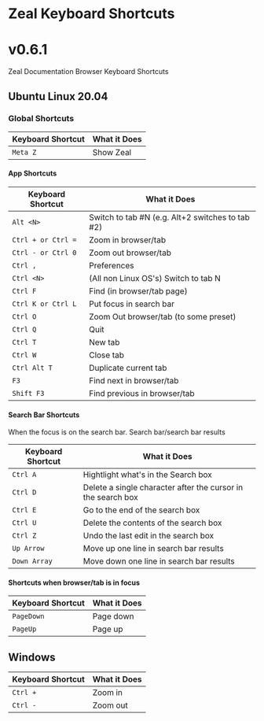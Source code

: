# Zeal Keyboard Shortcuts
# v0.6.1

Zeal Documentation Browser Keyboard Shortcuts

## Ubuntu Linux 20.04
### Global Shortcuts
Keyboard Shortcut | What it Does
---|---
`Meta Z` | Show Zeal

#### App Shortcuts
Keyboard Shortcut | What it Does
---|---
`Alt <N>` | Switch to tab #N (e.g. Alt+2 switches to tab #2)
`Ctrl + or Ctrl =` | Zoom in browser/tab
`Ctrl - or Ctrl 0` | Zoom out browser/tab
`Ctrl ,` | Preferences
`Ctrl <N>` | (All non Linux OS's) Switch to tab N
`Ctrl F` | Find (in browser/tab page)
`Ctrl K or Ctrl L` | Put focus in search bar
`Ctrl O` | Zoom Out browser/tab (to some preset)
`Ctrl Q` | Quit
`Ctrl T` | New tab
`Ctrl W` | Close tab
`Ctrl Alt T` | Duplicate current tab
`F3` | Find next in browser/tab
`Shift F3` | Find previous in browser/tab

#### Search Bar Shortcuts
When the focus is on the search bar.  Search bar/search bar results

Keyboard Shortcut | What it Does
---|---
`Ctrl A` | Hightlight what's in the Search box
`Ctrl D` | Delete a single character after the cursor in the search box
`Ctrl E` | Go to the end of the search box
`Ctrl U` | Delete the contents of the search box
`Ctrl Z` | Undo the last edit in the search box
`Up Arrow` | Move up one line in search bar results
`Down Array` | Move down one line in search bar results

#### Shortcuts when browser/tab is in focus
Keyboard Shortcut | What it Does
---|---
`PageDown` | Page down
`PageUp` | Page up

## Windows
Keyboard Shortcut | What it Does
---|---
`Ctrl +` | Zoom in
`Ctrl -` | Zoom out
